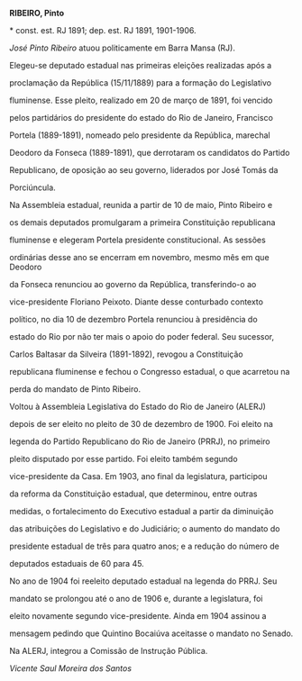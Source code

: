 **RIBEIRO, Pinto**



\* const. est. RJ 1891; dep. est. RJ 1891, 1901-1906.



*José Pinto Ribeiro* atuou politicamente em Barra Mansa (RJ).



Elegeu-se deputado estadual nas primeiras eleições realizadas após a

proclamação da República (15/11/1889) para a formação do Legislativo

fluminense. Esse pleito, realizado em 20 de março de 1891, foi vencido

pelos partidários do presidente do estado do Rio de Janeiro, Francisco

Portela (1889-1891), nomeado pelo presidente da República, marechal

Deodoro da Fonseca (1889-1891), que derrotaram os candidatos do Partido

Republicano, de oposição ao seu governo, liderados por José Tomás da

Porciúncula.



Na Assembleia estadual, reunida a partir de 10 de maio, Pinto Ribeiro e

os demais deputados promulgaram a primeira Constituição republicana

fluminense e elegeram Portela presidente constitucional. As sessões

ordinárias desse ano se encerram em novembro, mesmo mês em que Deodoro

da Fonseca renunciou ao governo da República, transferindo-o ao

vice-presidente Floriano Peixoto. Diante desse conturbado contexto

político, no dia 10 de dezembro Portela renunciou à presidência do

estado do Rio por não ter mais o apoio do poder federal. Seu sucessor,

Carlos Baltasar da Silveira (1891-1892), revogou a Constituição

republicana fluminense e fechou o Congresso estadual, o que acarretou na

perda do mandato de Pinto Ribeiro.



Voltou à Assembleia Legislativa do Estado do Rio de Janeiro (ALERJ)

depois de ser eleito no pleito de 30 de dezembro de 1900. Foi eleito na

legenda do Partido Republicano do Rio de Janeiro (PRRJ), no primeiro

pleito disputado por esse partido. Foi eleito também segundo

vice-presidente da Casa. Em 1903, ano final da legislatura, participou

da reforma da Constituição estadual, que determinou, entre outras

medidas, o fortalecimento do Executivo estadual a partir da diminuição

das atribuições do Legislativo e do Judiciário; o aumento do mandato do

presidente estadual de três para quatro anos; e a redução do número de

deputados estaduais de 60 para 45.



No ano de 1904 foi reeleito deputado estadual na legenda do PRRJ. Seu

mandato se prolongou até o ano de 1906 e, durante a legislatura, foi

eleito novamente segundo vice-presidente. Ainda em 1904 assinou a

mensagem pedindo que Quintino Bocaiúva aceitasse o mandato no Senado.



Na ALERJ, integrou a Comissão de Instrução Pública.



*Vicente Saul Moreira dos Santos*



